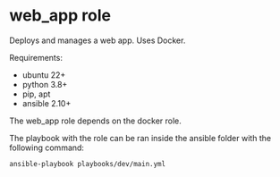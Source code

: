 # web_app role

Deploys and manages a web app. Uses Docker.

Requirements:

- ubuntu 22+
- python 3.8+
- pip, apt
- ansible 2.10+

The web_app role depends on the docker role.

The playbook with the role can be ran inside the ansible folder with the following command:
```
ansible-playbook playbooks/dev/main.yml
```